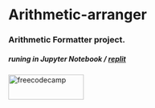 # Arithmetic-arranger
<h3>Arithmetic Formatter project.</h3>
<h5>runing in Jupyter Notebook / <a href="https://replit.com/">replit</a></h5>
<a href="https://www.freecodecamp.org/"><img src="https://upload.wikimedia.org/wikipedia/commons/3/39/FreeCodeCamp_logo.png" alt ="freecodecamp" width="150" height="50"></a>
